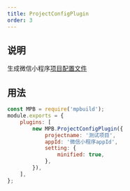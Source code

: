 ```yaml
---
title: ProjectConfigPlugin
order: 3
---
```


## 说明

生成微信小程序[项目配置文件](https://developers.weixin.qq.com/miniprogram/dev/devtools/projectconfig.html)

## 用法

```javascript
const MPB = require('mpbuild');
module.exports = {
    plugins: [
        new MPB.ProjectConfigPlugin({
            projectname: '测试项目',
            appId: '微信小程序appId',
            setting: {
                minified: true,
            },
        }),
    ],
};
```
